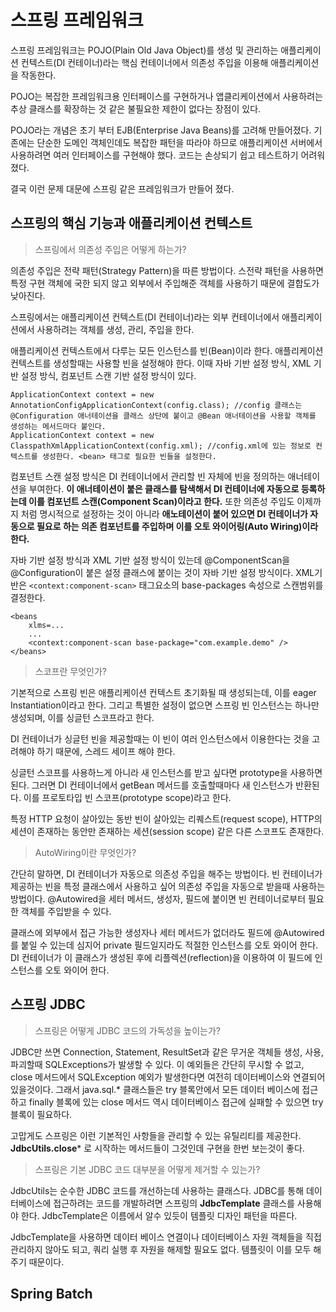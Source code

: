 # 스프링 프레임워크

스프링 프레임워크는 POJO(Plain Old Java Object)를 생성 및 관리하는 애플리케이션 컨텍스트(DI 컨테이너)라는 핵심 컨테이너에서 의존성 주입을 이용해 애플리케이션을 작동한다. 

POJO는 복잡한 프레임워크용 인터페이스를 구현하거나 앱클리케이션에서 사용하려는 추상 클래스를 확장하는 것 같은 불필요한 제한이 없다는 장점이 있다. 

POJO라는 개념은 초기 부터 EJB(Enterprise Java Beans)를 고려해 만들어졌다. 기존에는 단순한 도메인 객체인데도 복잡한 패턴을 따라야 하므로 애플리케이션 서버에서 사용하려면 여러 인터페이스를 구현해야 했다. 코드는 손상되기 쉽고 테스트하기 어려워 졌다. 

결국 이런 문제 대문에 스프링 같은 프레임워크가 만들어 졌다. 

## 스프링의 핵심 기능과 애플리케이션 컨텍스트

> 스프링에서 의존성 주입은 어떻게 하는가?

의존성 주입은 전략 패턴(Strategy Pattern)을 따른 방법이다. 스전략 패턴을 사용하면 특정 구현 객체에 국한 되지 않고 외부에서 주입해준 객체를 사용하기 때문에 결합도가 낮아진다. 

스프링에서는 애플리케이션 컨텍스트(DI 컨테이너)라는 외부 컨테이너에서 애플리케이션에서 사용하려는 객체를 생성, 관리, 주입을 한다. 

애플리케이션 컨텍스트에서 다루는 모든 인스턴스를 빈(Bean)이라 한다. 애플리케이션 컨텍스트를 생성할때는 사용할 빈을 설정해야 한다. 이때 자바 기반 설정 방식, XML 기반 설정 방식, 컴포넌트 스캔 기반 설정 방식이 있다. 
```
ApplicationContext context = new AnnotationConfigApplicationContext(config.class); //config 클래스는 @Configuration 애너테이션을 클래스 상단에 붙이고 @Bean 애너테이션을 사용할 객체를 생성하는 메서드마다 붙인다.
ApplicationContext context = new ClasspathXmlApplicationContext(config.xml); //config.xml에 있는 정보로 컨텍스트를 생성한다. <bean> 태그로 필요한 빈들을 설정한다.
```

컴포넌트 스캔 설정 방식은 DI 컨테이너에서 관리할 빈 자체에 빈을 정의하는 애너테이션을 부여한다. **이 애너테이션이 붙은 클래스를 탐색해서 DI 컨테이너에 자동으로 등록하는데 이를 컴포넌트 스캔(Component Scan)이라고 한다.** 또한 의존성 주입도 이제까지 처럼 명시적으로 설정하는 것이 아니라 **애노테이션이 붙어 있으면 DI 컨테이너가 자동으로 필요로 하는 의존 컴포넌트를 주입하며 이를 오토 와이어링(Auto Wiring)이라 한다.**

자바 기반 설정 방식과 XML 기반 설정 방식이 있는데 @ComponentScan을 @Configuration이 붙은 설정 클래스에 붙이는 것이 자바 기반 설정 방식이다. XML기반은 `<context:component-scan>` 태그요소의 base-packages 속성으로 스캔범위를 결정한다. 
```
<beans
	xlms=...
	...
	<context:component-scan base-package="com.example.demo" />
</beans>
```

> 스코프란 무엇인가?

기본적으로 스프링 빈은 애플리케이션 컨텍스트 초기화될 때 생성되는데, 이를 eager Instantiation이라고 한다. 그리고 특별한 설정이 없으면 스프링 빈 인스턴스는 하나만 생성되며, 이를 싱글턴 스코프라고 한다. 

DI 컨테이너가 싱글턴 빈을 제공할때는 이 빈이 여러 인스턴스에서 이용한다는 것을 고려해야 하기 때문에, 스레드 세이프 해야 한다. 

싱글턴 스코프를 사용하느게 아니라 새 인스턴스를 받고 싶다면 prototype을 사용하면 된다. 그러면 DI 컨테이너에서 getBean 메서드를 호출할때마다 새 인스턴스가 반환된다. 이를 프로토타입 빈 스코프(prototype scope)라고 한다.

특정 HTTP 요청이 살아있는 동반 빈이 살아있는 리퀘스트(request scope), HTTP의 세션이 존재하는 동안만 존재하는 세션(session scope) 같은 다른 스코프도 존재한다. 

> AutoWiring이란 무엇인가?

간단히 말하면, DI 컨테이너가 자동으로 의존성 주입을 해주는 방법이다. 빈 컨테이너가 제공하는 빈을 특정 클래스에서 사용하고 싶어 의존성 주입을 자동으로 받을때 사용하는 방법이다. @Autowired을 세터 메서드, 생성자, 필드에 붙이면 빈 컨테이너로부터 필요한 객체를 주입받을 수 있다. 

클래스에 외부에서 접근 가능한 생성자나 세터 메서드가 없더라도 필드에 @Autowired를 붙일 수 있는데 심지어 private 필드일지라도 적절한 인스턴스를 오토 와이어 한다. DI 컨테이너가 이 클래스가 생성된 후에 리플렉션(reflection)을 이용하여 이 필드에 인스턴스를 오토 와이어 한다.

## 스프링 JDBC

> 스프링은 어떻게 JDBC 코드의 가독성을 높이는가? 

JDBC만 쓰면 Connection, Statement, ResultSet과 같은 무거운 객체들 생성, 사용, 파괴할때 SQLExceptions가 발생할 수 있다. 
이 예외들은 간단히 무시할 수 없고, close 메서드에서 SQLException 예외가 발생한다면 여전히 데이터베이스와 연결되어 있을것이다. 그래서 java.sql.* 클래스들은 try 블록안에서 모든 데이터 베이스에 접근하고 finally 블록에 있는 close 메서드 역시 데이터베이스 접근에 실패할 수 있으면 try블록이 필요하다.

고맙게도 스프링은 이런 기본적인 사항들을 관리할 수 있는 유틸리티를 제공한다. **JdbcUtils.close*** 로 시작하는 메서드들이 그것인데 구현을 한번 보는것이 좋다. 

> 스프링은 기본 JDBC 코드 대부분을 어떻게 제거할 수 있는가?

JdbcUtils는 순수한 JDBC 코드를 개선하는데 사용하는 클래스다. JDBC를 통해 데이터베이스에 접근하려는 코드를 개발하려면 스프링의 **JdbcTemplate** 클래스를 사용해야 한다. JdbcTemplate은 이름에서 알수 있듯이 템플릿 디자인 패턴을 따른다. 

JdbcTemplate을 사용하면 데이터 베이스 연결이나 데이터베이스 자원 객체들을 직접 관리하지 않아도 되고, 쿼리 실행 후 자원을 해제할 필요도 없다. 템플릿이 이를 모두 해주기 때문이다. 


## Spring Batch



     




<!--stackedit_data:
eyJoaXN0b3J5IjpbMTA2Nzc5OTA2NywtMjA0MDYyMDc1OF19
-->